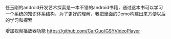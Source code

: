 任玉刚的android开发艺术探索是一本不错的android书籍，通过这本书可以学习一个系统的知识体系结构，为了更好的理解，我把里面的Demo构建出来方便以后的学习和探索








增加视频播放器功能
https://github.com/CarGuo/GSYVideoPlayer